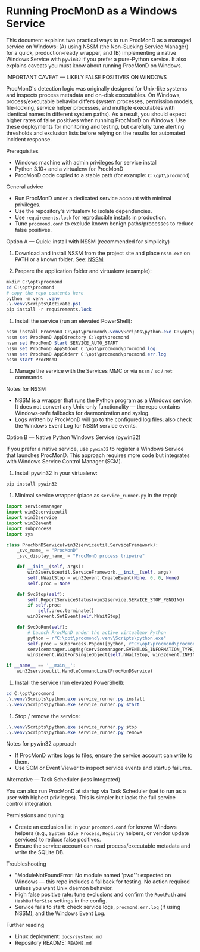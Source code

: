 # Running ProcMonD as a Windows Service

This document explains two practical ways to run ProcMonD as a managed service on Windows: (A) using NSSM (the Non-Sucking Service Manager) for a quick, production-ready wrapper, and (B) implementing a native Windows Service with `pywin32` if you prefer a pure-Python service. It also explains caveats you must know about running ProcMonD on Windows.

IMPORTANT CAVEAT — LIKELY FALSE POSITIVES ON WINDOWS

ProcMonD's detection logic was originally designed for Unix-like systems and inspects process metadata and on-disk executables. On Windows, process/executable behavior differs (system processes, permission models, file-locking, service helper processes, and multiple executables with identical names in different system paths). As a result, you should expect higher rates of false positives when running ProcMonD on Windows. Use these deployments for monitoring and testing, but carefully tune alerting thresholds and exclusion lists before relying on the results for automated incident response.

Prerequisites

- Windows machine with admin privileges for service install
- Python 3.10+ and a virtualenv for ProcMonD
- ProcMonD code copied to a stable path (for example: `C:\opt\procmond`)

General advice

- Run ProcMonD under a dedicated service account with minimal privileges.
- Use the repository's virtualenv to isolate dependencies.
- Use `requirements.lock` for reproducible installs in production.
- Tune `procmond.conf` to exclude known benign paths/processes to reduce false positives.

Option A — Quick: install with NSSM (recommended for simplicity)

1. Download and install NSSM from the project site and place `nssm.exe` on PATH or a known folder. See: [NSSM](https://nssm.cc/)

2. Prepare the application folder and virtualenv (example):

```powershell
mkdir C:\opt\procmond
cd C:\opt\procmond
# copy the repo contents here
python -m venv .venv
.\.venv\Scripts\Activate.ps1
pip install -r requirements.lock
```

1. Install the service (run an elevated PowerShell):

```powershell
nssm install ProcMonD C:\opt\procmond\.venv\Scripts\python.exe C:\opt\procmond\procmond.py
nssm set ProcMonD AppDirectory C:\opt\procmond
nssm set ProcMonD Start SERVICE_AUTO_START
nssm set ProcMonD AppStdout C:\opt\procmond\procmond.log
nssm set ProcMonD AppStderr C:\opt\procmond\procmond.err.log
nssm start ProcMonD
```

1. Manage the service with the Services MMC or via `nssm` / `sc` / `net` commands.

Notes for NSSM

- NSSM is a wrapper that runs the Python program as a Windows service. It does not convert any Unix-only functionality — the repo contains Windows-safe fallbacks for daemonization and syslog.
- Logs written by ProcMonD will go to the configured log files; also check the Windows Event Log for NSSM service events.

Option B — Native Python Windows Service (pywin32)

If you prefer a native service, use `pywin32` to register a Windows Service that launches ProcMonD. This approach requires more code but integrates with Windows Service Control Manager (SCM).

1. Install pywin32 in your virtualenv:

```powershell
pip install pywin32
```

1. Minimal service wrapper (place as `service_runner.py` in the repo):

```python
import servicemanager
import win32serviceutil
import win32service
import win32event
import subprocess
import sys

class ProcMonDService(win32serviceutil.ServiceFramework):
    _svc_name_ = "ProcMonD"
    _svc_display_name_ = "ProcMonD process tripwire"

    def __init__(self, args):
        win32serviceutil.ServiceFramework.__init__(self, args)
        self.hWaitStop = win32event.CreateEvent(None, 0, 0, None)
        self.proc = None

    def SvcStop(self):
        self.ReportServiceStatus(win32service.SERVICE_STOP_PENDING)
        if self.proc:
            self.proc.terminate()
        win32event.SetEvent(self.hWaitStop)

    def SvcDoRun(self):
        # Launch ProcMonD under the active virtualenv Python
        python = r"C:\opt\procmond\.venv\Scripts\python.exe"
        self.proc = subprocess.Popen([python, r"C:\opt\procmond\procmond.py"], stdout=subprocess.PIPE, stderr=subprocess.PIPE)
        servicemanager.LogMsg(servicemanager.EVENTLOG_INFORMATION_TYPE, 0, ("ProcMonD service started", ""))
        win32event.WaitForSingleObject(self.hWaitStop, win32event.INFINITE)

if __name__ == '__main__':
    win32serviceutil.HandleCommandLine(ProcMonDService)
```

1. Install the service (run elevated PowerShell):

```powershell
cd C:\opt\procmond
.\.venv\Scripts\python.exe service_runner.py install
.\.venv\Scripts\python.exe service_runner.py start
```

1. Stop / remove the service:

```powershell
.\.venv\Scripts\python.exe service_runner.py stop
.\.venv\Scripts\python.exe service_runner.py remove
```

Notes for pywin32 approach

- If ProcMonD writes logs to files, ensure the service account can write to them.
- Use SCM or Event Viewer to inspect service events and startup failures.

Alternative — Task Scheduler (less integrated)

You can also run ProcMonD at startup via Task Scheduler (set to run as a user with highest privileges). This is simpler but lacks the full service control integration.

Permissions and tuning

- Create an exclusion list in your `procmond.conf` for known Windows helpers (e.g., `System Idle Process`, `Registry` helpers, or vendor update services) to reduce false positives.
- Ensure the service account can read process/executable metadata and write the SQLite DB.

Troubleshooting

- "ModuleNotFoundError: No module named 'pwd'": expected on Windows — this repo includes a fallback for testing. No action required unless you want Unix daemon behavior.
- High false positive rate: tune exclusions and confirm the `RootPath` and `HashBufferSize` settings in the config.
- Service fails to start: check service logs, `procmond.err.log` (if using NSSM), and the Windows Event Log.

Further reading

- Linux deployment: `docs/systemd.md`
- Repository README: `README.md`
